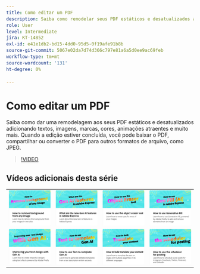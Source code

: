 ```yaml
---
title: Como editar um PDF
description: Saiba como remodelar seus PDF estáticos e desatualizados adicionando texto, imagens, marcas, cores, animações atraentes e muito mais
role: User
level: Intermediate
jira: KT-14852
exl-id: e41e1db2-bd15-4dd0-95d5-0f19afe91b8b
source-git-commit: 5067e02da7d74d366c797e81a6a5d0ee9ac69feb
workflow-type: tm+mt
source-wordcount: '131'
ht-degree: 0%

---
```


# Como editar um PDF

Saiba como dar uma remodelagem aos seus PDF estáticos e desatualizados adicionando textos, imagens, marcas, cores, animações atraentes e muito mais. Quando a edição estiver concluída, você pode baixar o PDF, compartilhar ou converter o PDF para outros formatos de arquivo, como JPEG.

>[!VIDEO](https://video.tv.adobe.com/v/3427024?quality=12&learn=on&hidetitle=true)

## Vídeos adicionais desta série

<table style="table-layout:fixed">
<tr>
   <td>
         <a href="remove-background.md">
            <img alt="Como remover um plano de fundo de qualquer imagem" src="assets/background.png" />
         </a>
   </td>
   <td>
         <a href="intro-gen-ai.md">
            <img alt="Quais são os novos recursos de IA do Gen no Adobe Express?" src="assets/intro-gen-ai.png" />
         </a>
   </td>
   <td>
         <a href="object-eraser.md">
            <img alt="Como usar a ferramenta Borracha de objeto" src="assets/object-eraser.png" />
         </a>
   </td>
   <td>
         <a href="generative-fill.md">
            <img alt="Como usar o Preenchimento generativo" src="assets/gen-fill.png" />
         </a>
   </td>      
</tr>
<tr>
   <td>
      <a href="gen-text.md">
         <img alt="Aprimorar o design de texto com a Gen AI" src="assets/text-design.png" />
      </a>
   </td>
   <td>
      <a href="text-to-template.md">
         <img alt="Como usar a geração de IA de texto para modelo" src="assets/text-to-template.png" />
      </a>
   </td>
   <td>
      <a href="bulk-translate.md">
         <img alt="Como traduzir seu conteúdo em massa" src="assets/bulk-translate.png" />
      </a>
   </td>
    <td>
      <a href="schedule.md">
         <img alt="Como usar o agendador para lançamento" src="assets/schedule.png" />
      </a>
   </td>
</tr>
</table>

